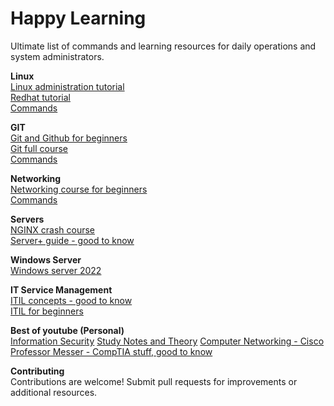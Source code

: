 # Happy Learning
Ultimate list of commands and learning resources for daily operations and system administrators. 

**Linux** <br>
[Linux administration tutorial](https://www.youtube.com/watch?v=aaEoyVIowk8) <br>
[Redhat tutorial](https://www.youtube.com/watch?v=8Q2k1QvhSnc) <br>
[Commands](https://github.com/arunbhimarao/Useful_commands-/blob/main/Linux/Linux_commands.md)

**GIT**<br>
[Git and Github for beginners](https://www.youtube.com/watch?v=RGOj5yH7evk) <br>
[Git full course](https://www.youtube.com/watch?v=akD-DpolilE) <br>
[Commands](https://github.com/arunbhimarao/Useful_commands-/blob/main/GIT/GIT%20Commands.md)

**Networking**<br>
[Networking course for beginners](https://www.youtube.com/watch?v=0uflG0SemyM) <br>
[Commands](https://github.com/arunbhimarao/Useful_commands-/blob/main/Networking/Network%20commands.md)

**Servers**<br>
[NGINX crash course](https://www.youtube.com/watch?v=7VAI73roXaY) <br>
[Server+ guide - good to know](https://www.examguides.com/Serverplus/server-plus.htm)

**Windows Server**<br>
[Windows server 2022](https://www.server-world.info/en/note?os=Windows_Server_2022&p=download)

**IT Service Management** <br>
[ITIL concepts - good to know](https://www.simplilearn.com/itil-key-concepts-and-summary-article) <br>
[ITIL for beginners](https://youtu.be/ocYToLN9vrQ)

**Best of youtube (Personal)** <br> 
[Information Security](https://youtube.com/@PrabhNair1)
[Study Notes and Theory](https://youtube.com/@StudyNotesandTheory)
[Computer Networking - Cisco](https://youtube.com/@JeremysITLab)
[Professor Messer - CompTIA stuff, good to know](https://youtube.com/@professormesser)

**Contributing**<br>
Contributions are welcome! Submit pull requests for improvements or additional resources. 
